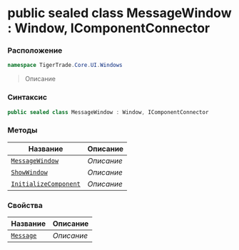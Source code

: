 
# public sealed class MessageWindow : Window, IComponentConnector
### Расположение
```csharp
namespace TigerTrade.Core.UI.Windows
```



> Описание

### Синтаксис
```csharp
public sealed class MessageWindow : Window, IComponentConnector
```


### Методы
| Название | Описание |
| --- | --- |
| [`MessageWindow`](./MessageWindow.cs/Методы/MessageWindow.md) | *Описание* |
| [`ShowWindow`](./MessageWindow.cs/Методы/ShowWindow.md) | *Описание* |
| [`InitializeComponent`](./MessageWindow.cs/Методы/InitializeComponent.md) | *Описание* |

### Свойства
| Название | Описание |
| --- | --- |
| [`Message`](./MessageWindow.cs/Свойства/Message.md) | *Описание* |



